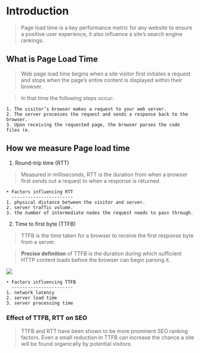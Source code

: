 # Introduction
> Page load time is a key performance metric for any website to ensure a positive user experience,
it also influence a site’s search engine rankings.

## What is Page Load Time
> Web page load time begins when a site visitor first initiates a request and stops when the page’s entire content is displayed within their browser.

> In that time the following steps occur:
```
1. The visitor’s browser makes a request to your web server.
2. The server processes the request and sends a response back to the browser.
3. Upon receiving the requested page, the browser parses the code files (e.
```

## How we measure Page load time

1. Round-trip time (RTT)
> Measured in milliseconds, RTT is the duration from when a browser first sends out a request to when a response is returned.

    • Factors influencing RTT
      -----------------------
    1. physical distance between the visitor and server.
    2. server traffic volume.
    3. the number of intermediate nodes the request needs to pass through.

2. Time to first byte (TTFB)
> TTFB is the time taken for a browser to receive the first response byte from a server. 

> **Precise definition** of TTFB is the duration during which sufficient HTTP content loads before the browser can begin parsing it.


![](https://www.imperva.com/learn/wp-content/uploads/sites/13/2019/01/time-to-first-byte-ttfb-1.png)

    • Factors influencing TTFB
      -----------------------
    1. network latency
    2. server load time 
    3. server processing time

### Effect of TTFB, RTT on SEO
> TTFB and RTT have been shown to be more prominent SEO ranking factors. Even a small reduction in TTFB can increase the chance a site will be found organically by potential visitors.

